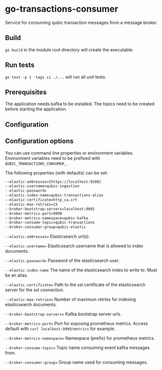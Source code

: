 # go-transactions-consumer

Service for consuming qubic transaction messages from a message broker.

## Build

`go build` in the module root directory will create the executable.

## Run tests

`go test -p 1 -tags ci ./...` will run all unit tests.

## Prerequisites

The application needs kafka to be installed. The topics need to be created before starting the application.

## Configuration

## Configuration options

You can use command line properties or environment variables. Environment variables need to be prefixed with `QUBIC_TRANSACTIONS_CONSUMER_`.

The following properties (with defaults) can be set:

```bash
--elastic-addresses=[https://localhost:9200]
--elastic-username=qubic-ingestion
--elastic-password=
--elastic-index-name=qubic-transactions-alias
--elastic-certificate=http_ca.crt
--elastic-max-retries=15
--broker-bootstrap-servers=localhost:9092
--broker-metrics-port=9999
--broker-metrics-namespace=qubic-kafka
--broker-consume-topic=qubic-transactions
--broker-consumer-group=qubic-elastic
```

`
--elastic-addresses=
`
Elasticsearch url(s).

`
--elastic-username=
`
Elasticsearch username that is allowed to index documents.

`
--elastic-password=
`
Password of the elasticsearch user.

`
--elastic-index-name
`
The name of the elasticsearch index to write to. Must be an alias.

`
--elastic-certificate=
`
Path to the ssl certificate of the elasticsearch server for the ssl connection.

`
--elastic-max-retries=
`
Number of maximum retries for indexing elasticsearch documents.

`
--broker-bootstrap-servers=
`
Kafka bootstrap server urls.

`
--broker-metrics-port=
`
Port for exposing prometheus metrics. Access default with `curl localhost:9999/metrics` for example.

`
--broker-metrics-namespace=
`
Namespace (prefix) for prometheus metrics.

`
--broker-consume-topic=
`
Topic name consuming event kafka messages from.

`
--broker-consumer-group=
`
Group name used for consuming messages.
